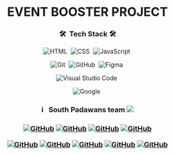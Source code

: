 <h1 align="center">  EVENT BOOSTER PROJECT </h1>

<h3 align="center"> 🛠 &nbsp;Tech Stack 🛠 </h3>

<span align="center"> 
  
![HTML](https://img.shields.io/badge/-HTML-05122A?style=flat&logo=HTML5)&nbsp;
![CSS](https://img.shields.io/badge/-CSS-05122A?style=flat&logo=CSS3&logoColor=1572B6)&nbsp;
![JavaScript](https://img.shields.io/badge/-JavaScript-05122A?style=flat&logo=javascript)&nbsp;
  
![Git](https://img.shields.io/badge/-Git-05122A?style=flat&logo=git)&nbsp;
![GitHub](https://img.shields.io/badge/-GitHub-05122A?style=flat&logo=github)&nbsp;
![Figma](https://img.shields.io/badge/-Figma-05122A?style=flat&logo=figma)&nbsp;

![Visual Studio Code](https://img.shields.io/badge/-Visual%20Studio%20Code-05122A?style=flat&logo=visual-studio-code&logoColor=007ACC)&nbsp;

![Google](https://img.shields.io/badge/-Google-05122A?style=flat&logo=google&logoColor=007ACC)&nbsp;

</span>

<h3 align="center"> ℹ️ &nbsp; South Padawans team <img src="https://emojis.slackmojis.com/emojis/images/1575297777/7233/baby-yoda.png?1575297777"> <h3>
<span align="center"> 
  
<a align="center" href="https://github.com/TverdovskyiAleksey">![GitHub](https://img.shields.io/badge/-TverdovskyiAleksey-05122A?style=flat&logo=github)</a>
<a align="center" href="https://github.com/Svetlana-Pishchulina">![GitHub](https://img.shields.io/badge/-SvetlanaPishchulina-05122A?style=flat&logo=github)</a>
<a align="center" href="https://github.com/RomanSokurenko">![GitHub](https://img.shields.io/badge/-RomanSokurenko-05122A?style=flat&logo=github)</a>
<a align="center" href="https://github.com/Dovzhenko-olga">![GitHub](https://img.shields.io/badge/-Dovzhenkoolga-05122A?style=flat&logo=github)</a>

<a align="center" href="https://github.com/yuriyprihodko158">![GitHub](https://img.shields.io/badge/-yuriyprihodko158-05122A?style=flat&logo=github)</a>
<a align="center" href="https://github.com/YuliiaU">![GitHub](https://img.shields.io/badge/-YuliiaU-05122A?style=flat&logo=github)</a>
<a align="center" href="https://github.com/Artanyan">![GitHub](https://img.shields.io/badge/-Artanyan-05122A?style=flat&logo=github)</a>
<a align="center" href="https://github.com/Vipa4ka">![GitHub](https://img.shields.io/badge/-Vipa4ka-05122A?style=flat&logo=github)</a>
<a align="center" href="https://github.com/SergeyBojchenko">![GitHub](https://img.shields.io/badge/-SergeyBojchenko-05122A?style=flat&logo=github)</a>

</span>
